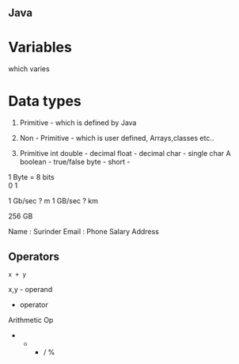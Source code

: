 ## Java 


# Variables 
which varies 



# Data types 
1. Primitive - which is defined by Java
2. Non - Primitive - which is user defined, Arrays,classes etc.. 


1. Primitive
int 
double - decimal 
float  - decimal
char   - single char  A
boolean - true/false
byte - 
short - 

1 Byte = 8 bits  
0 1


1 Gb/sec  ?    m
1 GB/sec  ?    km

256 GB


Name  : Surinder
Email : 
Phone 
Salary
Address



## Operators 

    x + y 

x,y - operand 
+ operator 


Arithmetic Op
+ - * / % 






